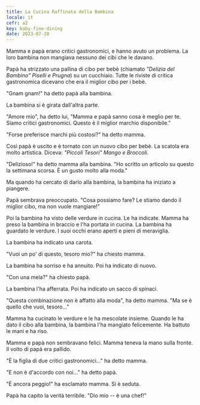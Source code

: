 ```yaml
---
title: La Cucina Raffinata della Bambina
locale: it
cefr: a2
key: baby-fine-dining
date: 2023-07-20
---
```


Mamma e papà erano critici gastronomici, e hanno avuto un problema. La loro bambina non mangiava nessuno dei cibi che le davano.

Papà ha strizzato una pallina di cibo per bebè (chiamato *"Delizia del Bambino" Piselli e Prugna*) su un cucchiaio. Tutte le riviste di critica gastronomica dicevano che era il miglior cibo per i bebè.

"Gnam gnam!" ha detto papà alla bambina.

La bambina si è girata dall'altra parte.

"Amore mio", ha detto lui, "Mamma e papà sanno cosa è meglio per te. Siamo critici gastronomici. Questo è il miglior marchio disponibile."

"Forse preferisce marchi più costosi?" ha detto mamma.

Così papà è uscito e è tornato con un nuovo cibo per bebè. La scatola era molto artistica. Diceva: *"Piccoli Tesori" Mango e Broccoli*.

"Delizioso!" ha detto mamma alla bambina. "Ho scritto un articolo su questo la settimana scorsa. È un gusto molto alla moda."

Ma quando ha cercato di darlo alla bambina, la bambina ha iniziato a piangere.

Papà sembrava preoccupato. "Cosa possiamo fare? Le stiamo dando il miglior cibo, ma non vuole mangiare!"

Poi la bambina ha visto delle verdure in cucina. Le ha indicate. Mamma ha preso la bambina in braccio e l'ha portata in cucina. La bambina ha guardato le verdure. I suoi occhi erano aperti e pieni di meraviglia.

La bambina ha indicato una carota.

"Vuoi un po' di questo, tesoro mio?" ha chiesto mamma.

La bambina ha sorriso e ha annuito. Poi ha indicato di nuovo.

"Con una mela?" ha chiesto papà.

La bambina l'ha afferrata. Poi ha indicato un sacco di spinaci.

"Questa combinazione non è affatto alla moda", ha detto mamma. "Ma se è quello che vuoi, tesoro..."

Mamma ha cucinato le verdure e le ha mescolate insieme. Quando le ha dato il cibo alla bambina, la bambina l'ha mangiato felicemente. Ha battuto le mani e ha riso.

Mamma e papà non sembravano felici. Mamma teneva la mano sulla fronte. Il volto di papà era pallido.

"È la figlia di due critici gastronomici..." ha detto mamma.

"E non è d'accordo con noi..." ha detto papà.

"È ancora peggio!" ha esclamato mamma. Si è seduta.

Papà ha capito la verità terribile. "Dio mio -- è una chef!"